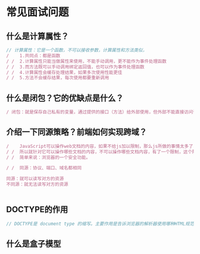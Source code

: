 # 常见面试问题

## 什么是计算属性？

```js
// 计算属性：它是一个函数，不可以接收参数，计算属性和方法类似，
/    1.共同点：都是函数
/ /  2.计算属性只能当做属性来使用，不能手动调用，更不能作为事件处理函数
/ /  3.而方法既可以手动调用绑定返回值，也可以作为事件处理函数
/ /  4.计算属性会缓存处理结果，如果多次使用性能更佳
/ /  5.方法不会缓存结果，每次使用都要重新调用
```



## 什么是闭包？它的优缺点是什么？

```javascript
/ 闭包：就是保存自己私有的变量，通过提供的接口（方法）给外部使用，但外部不能直接访问该变量。
```



## 介绍一下同源策略？前端如何实现跨域？

```javascript
/    JavaScript可以操作web文档的内容，如果不给js加以限制，那么js所做的事情太多了，危险性太高，
/ /  所以就针对它可以操作哪些文档的内容，不可以操作哪些文档内容，有了一个限制，这个限制就是同源策略，
/ /  简单来说：浏览器的一个安全功能。

/ /  同源：协议、端口、域名都相同

同源：就可以读写对方的资源
不同源：就无法读写对方的资源
```

```javascript

```

## DOCTYPE的作用

```javascript
// DOCTYPE是 document type 的缩写。主要作用是告诉浏览器的解析器使用哪种HTML规范或者XHTML规范来解析页面。
```

## 什么是盒子模型

